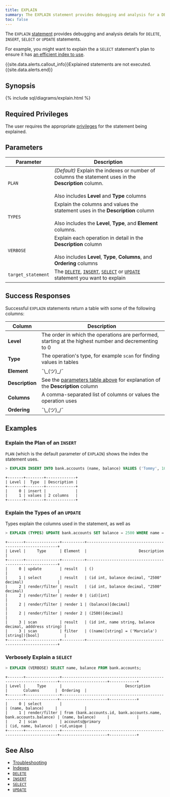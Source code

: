 ```yaml
---
title: EXPLAIN
summary: The EXPLAIN statement provides debugging and analysis for a DELETE, INSERT, SELECT, or UPDATE statement.
toc: false
---
```


The `EXPLAIN` [statement](sql-statements.html) provides debugging and analysis details for `DELETE`, `INSERT`, `SELECT` or `UPDATE` statements. 

For example, you might want to explain the a `SELECT` statement's plan to ensure it has [an efficient index to use](indexes.html#selection).

{{site.data.alerts.callout_info}}Explained statements are not executed.{{site.data.alerts.end}}

<div id="toc"></div>

## Synopsis

{% include sql/diagrams/explain.html %}

## Required Privileges

The user requires the appropriate [privileges](privileges.html) for the statement being explained.

## Parameters

| Parameter | Description |
|-----------|-------------|
| `PLAN` | *(Default)* Explain the indexes or number of columns the statement uses in the **Description** column.<br/><br/>Also includes **Level** and **Type** columns |
| `TYPES` | Explain the columns and values the statement uses in the **Description** column<br/><br/>Also includes the **Level**, **Type**, and **Element** columns. |
| `VERBOSE` | Explain each operation in detail in the **Description** column<br/><br/>Also includes **Level**, **Type**, **Columns**, and **Ordering** columns |
| `target_statement` | The [`DELETE`](delete.html), [`INSERT`](insert.html), [`SELECT`](select.html) or [`UPDATE`](update.html) statement you want to explain |

## Success Responses

Successful `EXPLAIN` statements return a table with some of the following columns:

| Column | Description |
|--------|-------------|
| **Level** | The order in which the operations are performed, starting at the highest number and decrementing to 0 |
| **Type** | The operation's type, for example `scan` for finding values in tables | 
| **Element** | ¯\\\_(ツ)\_/¯ |
| **Description** | See the [parameters table above](#parameters) for explanation of the **Description** column |
| **Columns** | A comma-separated list of columns or values the operation uses |
| **Ordering** | ¯\\\_(ツ)\_/¯ |

## Examples

### Explain the Plan of an `INSERT`

`PLAN` (which is the default parameter of `EXPLAIN`) shows the index the statement uses.

~~~ sql
> EXPLAIN INSERT INTO bank.accounts (name, balance) VALUES ('Tommy', 1000);
~~~
~~~
+-------+--------+-------------+
| Level |  Type  | Description |
+-------+--------+-------------+
|     0 | insert |             |
|     1 | values | 2 columns   |
+-------+--------+-------------+
~~~

### Explain the Types of an `UPDATE`

Types explain the columns used in the statement, as well as

~~~ sql
> EXPLAIN (TYPES) UPDATE bank.accounts SET balance = 2500 WHERE name = 'Marciela';
~~~
~~~
+-------+---------------+----------+---------------------------------------------------------+
| Level |     Type      | Element  |                       Description                       |
+-------+---------------+----------+---------------------------------------------------------+
|     0 | update        | result   | ()                                                      |
|     1 | select        | result   | (id int, balance decimal, "2500" decimal)               |
|     2 | render/filter | result   | (id int, balance decimal, "2500" decimal)               |
|     2 | render/filter | render 0 | (id)[int]                                               |
|     2 | render/filter | render 1 | (balance)[decimal]                                      |
|     2 | render/filter | render 2 | (2500)[decimal]                                         |
|     3 | scan          | result   | (id int, name string, balance decimal, adddress string) |
|     3 | scan          | filter   | ((name)[string] = ('Marciela')[string])[bool]           |
+-------+---------------+----------+---------------------------------------------------------+
~~~

### Verbosely Explain a `SELECT`

~~~ sql
> EXPLAIN (VERBOSE) SELECT name, balance FROM bank.accounts;
~~~
~~~
+-------+---------------+--------------------------------------------------------------------+---------------------+------------+
| Level |     Type      |                            Description                             |       Columns       |  Ordering  |
+-------+---------------+--------------------------------------------------------------------+---------------------+------------+
|     0 | select        |                                                                    | (name, balance)     |            |
|     1 | render/filter | from (bank.accounts.id, bank.accounts.name, bank.accounts.balance) | (name, balance)     |            |
|     2 | scan          | accounts@primary                                                   | (id, name, balance) | +id,unique |
+-------+---------------+--------------------------------------------------------------------+---------------------+------------+
~~~

## See Also

- [Troubleshooting](troubleshoot.html)
- [Indexes](indexes.html)
- [`DELETE`](delete.html)
- [`INSERT`](insert.html)
- [`SELECT`](select.html)
- [`UPDATE`](update.html)
